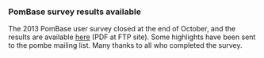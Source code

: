 ### PomBase survey results available

The 2013 PomBase user survey closed at the end of October, and the
results are available
[here](ftp://ftp.pombase.org/pombe/documents/2013_pombase_survey_summary.pdf)
(PDF at FTP site). Some highlights have been sent to the pombe mailing
list. Many thanks to all who completed the survey.
